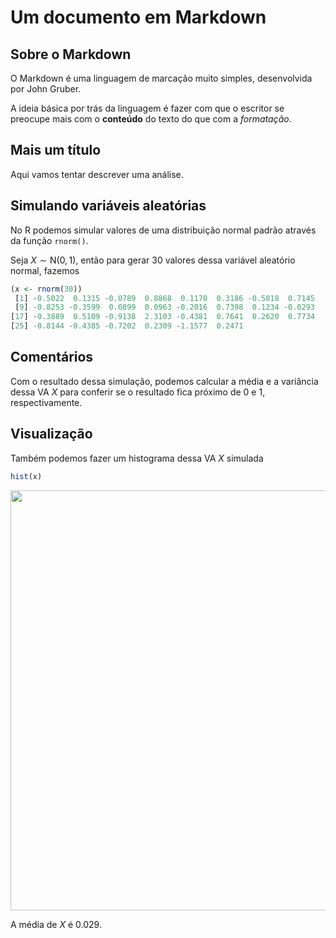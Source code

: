 # Um documento em Markdown

## Sobre o Markdown

O Markdown é uma linguagem de marcação muito simples, desenvolvida por
John Gruber.

A ideia básica por trás da linguagem é fazer com que o escritor se
preocupe mais com o **conteúdo** do texto do que com a *formatação*.

## Mais um título

Aqui vamos tentar descrever uma análise.

## Simulando variáveis aleatórias

No R podemos simular valores de uma distribuição normal padrão através
da função `rnorm()`.

Seja $X \sim \text{N}(0,1)$, então para gerar 30 valores dessa variável
aleatório normal, fazemos


```r
(x <- rnorm(30))
 [1] -0.5022  0.1315 -0.0789  0.8868  0.1170  0.3186 -0.5818  0.7145
 [9] -0.8253 -0.3599  0.0899  0.0963 -0.2016  0.7398  0.1234 -0.0293
[17] -0.3889  0.5109 -0.9138  2.3103 -0.4381  0.7641  0.2620  0.7734
[25] -0.8144 -0.4385 -0.7202  0.2309 -1.1577  0.2471
```

## Comentários

Com o resultado dessa simulação, podemos calcular a média e a variância
dessa VA $X$ para conferir se o resultado fica próximo de 0 e 1,
respectivamente.

## Visualização

Também podemos fazer um histograma dessa VA $X$ simulada


```r
hist(x)
```

<img src="figures/unnamed-chunk-416-1.png" width="672" style="display: block; margin: auto;" />

A média de $X$ é 0.029.
